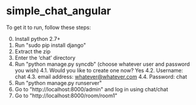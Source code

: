 simple_chat_angular
===================

To get it to run, follow these steps:

0. Install python 2.7+
1. Run "sudo pip install django"
2. Extract the zip
3. Enter the ‘chat’ directory
4. Run "python manage.py syncdb" (choose whatever user and password you wish)
	4.1. Would you like to create one now? Yes
	4.2. Username: chat
	4.3. email address: whatever@whatever.com
	4.4. Password: chat
5. Run "python manage.py runserver"
6. Go to "http://localhost:8000/admin" and log in using chat/chat
7. Go to "http://localhost:8000/room/room1"
